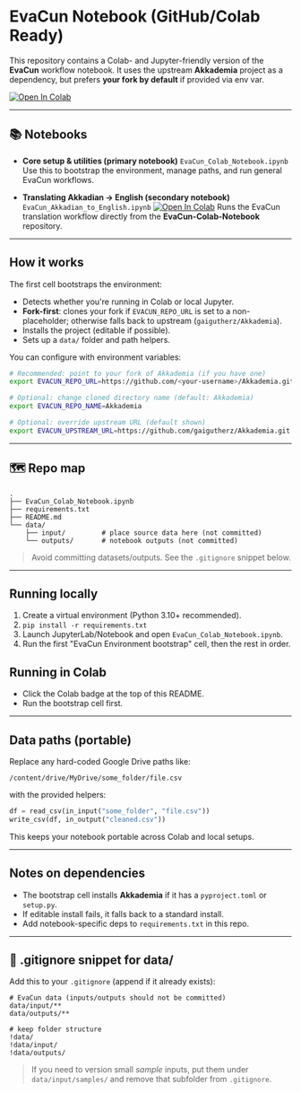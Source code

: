 # EvaCun Notebook (GitHub/Colab Ready)

This repository contains a Colab- and Jupyter-friendly version of the **EvaCun** workflow notebook.
It uses the upstream **Akkademia** project as a dependency, but prefers **your fork by default** if provided via env var.

[![Open In Colab](https://colab.research.google.com/assets/colab-badge.svg)](https://colab.research.google.com/github/ancient-world-citation-analysis/EvaCun-Jupyter-Notebook/blob/main/EvaCun_Colab_Notebook.ipynb)

---

## 📚 Notebooks

* **Core setup & utilities (primary notebook)**
  `EvaCun_Colab_Notebook.ipynb`
  Use this to bootstrap the environment, manage paths, and run general EvaCun workflows.

* **Translating Akkadian → English (secondary notebook)**
  `EvaCun_Akkadian_to_English.ipynb`
  [![Open In Colab](https://colab.research.google.com/assets/colab-badge.svg)](https://colab.research.google.com/github/ancient-world-citation-analysis/EvaCun-Colab-Notebook/blob/main/EvaCun_Akkadian_to_English.ipynb)
  Runs the EvaCun translation workflow directly from the **EvaCun-Colab-Notebook** repository.

---

## How it works

The first cell bootstraps the environment:

* Detects whether you're running in Colab or local Jupyter.
* **Fork-first**: clones your fork if `EVACUN_REPO_URL` is set to a non-placeholder; otherwise falls back to upstream (`gaigutherz/Akkademia`).
* Installs the project (editable if possible).
* Sets up a `data/` folder and path helpers.

You can configure with environment variables:

```bash
# Recommended: point to your fork of Akkademia (if you have one)
export EVACUN_REPO_URL=https://github.com/<your-username>/Akkademia.git

# Optional: change cloned directory name (default: Akkademia)
export EVACUN_REPO_NAME=Akkademia

# Optional: override upstream URL (default shown)
export EVACUN_UPSTREAM_URL=https://github.com/gaigutherz/Akkademia.git
```

---

## 🗺️ Repo map

```
.
├── EvaCun_Colab_Notebook.ipynb
├── requirements.txt
├── README.md
└── data/
    ├── input/         # place source data here (not committed)
    └── outputs/       # notebook outputs (not committed)
```

> Avoid committing datasets/outputs. See the `.gitignore` snippet below.

---

## Running locally

1. Create a virtual environment (Python 3.10+ recommended).
2. `pip install -r requirements.txt`
3. Launch JupyterLab/Notebook and open `EvaCun_Colab_Notebook.ipynb`.
4. Run the first "EvaCun Environment bootstrap" cell, then the rest in order.

## Running in Colab

* Click the Colab badge at the top of this README.
* Run the bootstrap cell first.

---

## Data paths (portable)

Replace any hard-coded Google Drive paths like:

```
/content/drive/MyDrive/some_folder/file.csv
```

with the provided helpers:

```python
df = read_csv(in_input("some_folder", "file.csv"))
write_csv(df, in_output("cleaned.csv"))
```

This keeps your notebook portable across Colab and local setups.

---

## Notes on dependencies

* The bootstrap cell installs **Akkademia** if it has a `pyproject.toml` or `setup.py`.
* If editable install fails, it falls back to a standard install.
* Add notebook-specific deps to `requirements.txt` in this repo.

---

## 📝 .gitignore snippet for data/

Add this to your `.gitignore` (append if it already exists):

```
# EvaCun data (inputs/outputs should not be committed)
data/input/**
data/outputs/**

# keep folder structure
!data/
!data/input/
!data/outputs/
```

> If you need to version small *sample* inputs, put them under `data/input/samples/` and remove that subfolder from `.gitignore`.

